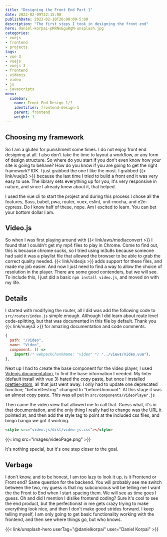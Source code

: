 ```yaml
---
title: "Designing the Front End Part 1"
date: 2022-02-09T22:15:00
publishDate: 2022-02-10T20:00:00-5:00
description: "The first steps I took in designing the front end"
hero: daniel-korpai-pKRNxEguRgM-unsplash.jpg
categories:
- vuejs
- frontend
- projects
tags:
- vue 3
- vuejs
- vuejs 3
- frontend
- videojs
- video
- js
- javascripts
menu:
  sidebar:
    name: Front End Design 1/?
    identifier: frontend-design-1
    parent: frontend
    weight: 1
---
```


## Choosing my framework
So I am a gluten for punishment some times. I do not enjoy front end designing at all. I also don't take the time to layout a workflow, or any form of design structure. So where do you start if you don't even know how your site is going to behave? How do you know if you are going to get the right framework? IDK. I just grabbed the one I like the most. I grabbed {{< link/vuejs3 >}} because the last time I tried to build a front end it was very easy to use. The library sets everything up for you, it's very responsive in nature, and since I already knew about it, that helped.

I used the vue cli to start the project and during this process I chose all the features, Sass, babel, pwa, router, vuex, eslint, unit-mocha, and e2e-cypress. Do I know half of these, nope. Am I excited to learn. You can bet your bottom dollar I am.

## Video.js
So when I was first playing around with {{< link/aws/mediaconvert >}} I found that I couldn't get my mp4 files to play in Chrome. Come to find out, this is because chrome sucks, so I tried using m3u8s because someone had said it was a playlist file that allowed the browser to be able to grab the correct quality needed. {{< link/videojs >}} adds support for these files, and made my job easier. And now I just need to find a way to allow the choice of resolution in the player. There are some good contenders, but we will see. To include this, I just did a basic `npm install video.js`, and moved on with my life.

## Details
I started with modifying the router, all I did was add the following code to `src/router/index.js` simple enough. Although I did learn about route level code-splitting, but that was documented in this file by default. Thank you {{< link/vuejs3 >}} for amazing documentation and code comments.

```js
{
  path: "/video",
  name: "Video",
  component: () =>
    import(/* webpackChunkName: "video" */ "../views/Video.vue"),
},
```

Next up I had to create the base component for the video player, I used [Videojs documentation](https://docs.videojs.com/tutorial-vue.html), to find the base information I needed. My linter (default install with vue 3) hated the copy paste, but once I installed [prettier-atom](https://atom.io/packages/prettier-atom), all that just went away. I only had to update one deprecated function; "beforeDestroy" changed to "beforeUnmount". At this stage it was an almost copy paste. This was all put in `src/components/VideoPlayer.js`

Then came the video view that allowed me to call that. Guess what, it's in that documentation, and the only thing I really had to change was the URL it pointed at, and then add the style tag to point at the included css files, and bingo bango we got it working.


```html
<style src="video.js/dist/video-js.css"></style>
```

{{< img src="images/videoPage.png" >}}

It's nothing special, but it's one step closer to the goal.

## Verbage
I don't know, and to be honest, I am too lazy to look it up, is it Frontend or Front end? Same question for the backend. You will probably see me switch between the two, my guess is that my subconcious will be telling me I want the the Front to End when I start spacing them. We will see as time goes I guess. Oh and did I mention I dislike frontend coding? Sure it's cool to see the end product, but the perfectionist in me gets crazy trying to make everything look nice, and then I don't make good strides forward. I keep telling myself, I am only going to get basic functionality working with the frontend, and then see where things go, but who knows.

{{< link/unsplash-hero userTag="@danielkorpai" user="Daniel Korpai" >}}
